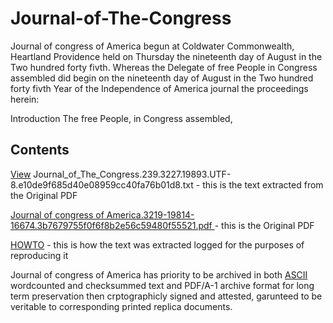 # Journal-of-The-Congress

Journal of congress of America
begun at Coldwater Commonwealth, Heartland Providence held on Thursday the nineteenth day of August in the Two hundred
forty fivth.
Whereas the Delegate of free People in Congress assembled did begin on the nineteenth day of August in the Two hundred forty
fivth Year of the Independence of America journal the proceedings herein:

Introduction
The free People, in Congress assembled, 
## Contents

[View](https://github.com/freedom-foundation/Journal-of-The-Congress/raw/035c0e365bfca0b15e16c2fec8d789fed6697f98/Journal_of_The_Congress.239.3227.19893.UTF-8.e10de9f685d40e08959cc40fa76b01d8.txt)
Journal_of_The_Congress.239.3227.19893.UTF-8.e10de9f685d40e08959cc40fa76b01d8.txt - this is the text extracted from the Original PDF

[Journal of congress of America.3219-19814-16674.3b7679755f0f6f8b2e56c59480f55521.pdf
](https://github.com/freedom-foundation/Journal-of-The-Congress/blob/a155b0025a628145e84d7336ec5370c3790ee0e6/Journal%20of%20congress%20of%20America.3219-19814-16674.3b7679755f0f6f8b2e56c59480f55521.pdf) - this is the Original PDF

[HOWTO](https://github.com/freedom-foundation/Journal-of-The-Congress/blob/f49f36fc584463d7c2c6c101e7926b66b9d257bc/HOWTO) - this is how the text was extracted logged for the purposes of reproducing it

Journal of congress of America has priority to be archived in both [ASCII](https://github.com/freedom-foundation/ASCII-format-for-Network-Interchange) wordcounted and checksummed text and PDF/A-1 archive format for long term preservation then crptographicly signed and attested, garunteed to be veritable to corresponding printed replica documents.
